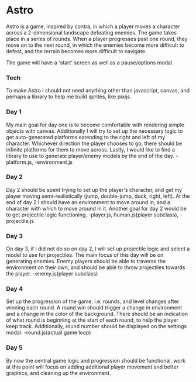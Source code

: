 # Astro

Astro is a game, inspired by contra, in which a player moves a character across a 2-dimensional landscape defeating enemies. The game takes
place in a series of rounds. When a player progresses past one round, they move on to the next round, in which the enemies 
become more difficult to defeat, and the terrain becomes more difficult to navigate.

The game will have a 'start' screen as well as a pause/options modal.

### Tech
To make Astro I should not need anything other than javascript, canvas, and perhaps a library to help me build sprites, like pixijs.

### Day 1
My main goal for day one is to become comfortable with rendering simple objects with canvas. Additionally I will try to set 
up the necessary logic to get auto-generated platforms extending to the right and left of my character. Whichever direction 
the player chooses to go, there should be infinite platforms for them to move across. Lastly, I would like to find a library 
to use to generate player/enemy models by the end of the day. -platform.js, -environment.js

### Day 2
Day 2 should be spent trying to set up the player's character, and get my player moving semi-realistically 
(jump, double-jump, duck, right, left). At the end of day 2 I should have an environment to move around in, and a character 
with which to move around in it. Another goal for day 2 would be to get projectile logic functioning.
-player.js, human.js(player subclass), -projectile.js

### Day 3
On day 3, if I did not do so on day 2, I will set up projectile logic and select a model to use for projectiles. The 
main focus of this day will be on generating enemies. Enemy players should be able to traverse the environment on their own,
and should be able to throw projectiles towards the player.
-enemy.js(player subclass)

### Day 4
Set up the progression of the game, i.e. rounds, and level changes after winning each round. A round win should trigger a 
change in environment and a change in the color of the background. There should be an indication of what round is beginning 
at the start of each round, to help the player keep track. Additionally, round number should be displayed on the settings modal.
-round.js(actual game loop)

### Day 5
By now the central game logic and progression should be functional, work at this point will focus on adding additional 
player movement and better graphics, and cleaning up the environment.
